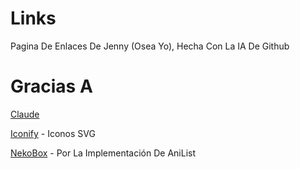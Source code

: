 # Links

Pagina De Enlaces De Jenny (Osea Yo), Hecha Con La IA De Github

# Gracias A

[Claude](https://claude.ai/) 

[Iconify](https://icon-sets.iconify.design/) - Iconos SVG

[NekoBox](https://github.com/RangerDigital/neko-box) - Por La Implementación De AniList
